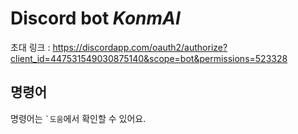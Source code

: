 # Discord bot _KonmAI_

초대 링크 : https://discordapp.com/oauth2/authorize?client_id=447531549030875140&scope=bot&permissions=523328

## 명령어

명령어는 `` `도움 ``에서 확인할 수 있어요.

